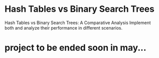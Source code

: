 # Hash Tables vs Binary Search Trees
Hash Tables vs Binary Search Trees: A Comparative Analysis Implement both and analyze their performance in different scenarios.
# project to be ended soon in may... 
 
